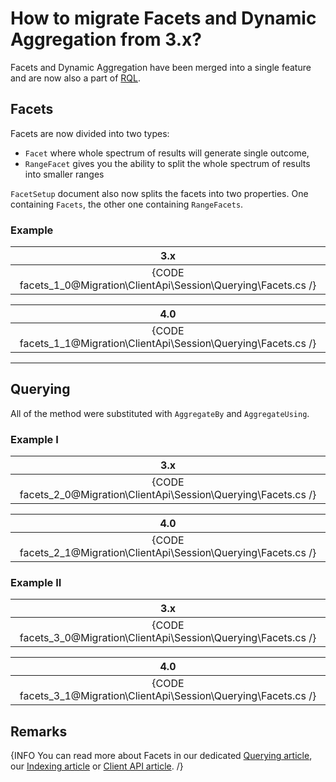 ﻿# How to migrate Facets and Dynamic Aggregation from 3.x?

Facets and Dynamic Aggregation have been merged into a single feature and are now also a part of [RQL](../../indexes/querying/what-is-rql).

## Facets

Facets are now divided into two types:

- `Facet` where whole spectrum of results will generate single outcome,
- `RangeFacet` gives you the ability to split the whole spectrum of results into smaller ranges

`FacetSetup` document also now splits the facets into two properties. One containing `Facets`, the other one containing `RangeFacets`.

### Example

| 3.x |
|:---:|
| {CODE facets_1_0@Migration\ClientApi\Session\Querying\Facets.cs /} |

| 4.0 |
|:---:|
| {CODE facets_1_1@Migration\ClientApi\Session\Querying\Facets.cs /} |

---

## Querying

All of the method were substituted with `AggregateBy` and `AggregateUsing`.

### Example I

| 3.x |
|:---:|
| {CODE facets_2_0@Migration\ClientApi\Session\Querying\Facets.cs /} |

| 4.0 |
|:---:|
| {CODE facets_2_1@Migration\ClientApi\Session\Querying\Facets.cs /} |

### Example II

| 3.x |
|:---:|
| {CODE facets_3_0@Migration\ClientApi\Session\Querying\Facets.cs /} |

| 4.0 |
|:---:|
| {CODE facets_3_1@Migration\ClientApi\Session\Querying\Facets.cs /} |

## Remarks

{INFO You can read more about Facets in our dedicated [Querying article](../../../../indexes/querying/faceted-search), our [Indexing article](../../../../indexes/querying/faceted-search) or [Client API article](../../../../client-api/session/querying/how-to-query-a-spatial-index). /}

